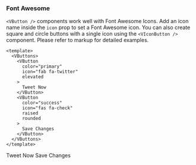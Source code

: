 ### Font Awesome

`<VButton />` components work well with Font Awesome Icons.
Add an icon name inside the `icon` prop to set a Font Awesome icon.
You can also create square and circle buttons with a single icon
using the `<VIconButton />` component.
Please refer to markup for detailed examples.

<!--code-->

```vue
<template>
  <VButtons>
    <VButton
      color="primary"
      icon="fab fa-twitter"
      elevated
    >
      Tweet Now
    </VButton>
    <VButton
      color="success"
      icon="fas fa-check"
      raised
      rounded
    >
      Save Changes
    </VButton>
  </VButtons>
</template>
```

<!--/code-->

<!--example-->

<VButtons>
  <VButton color="primary" icon="fab fa-twitter" elevated>
    Tweet Now
  </VButton>
  <VButton color="success" icon="fas fa-check" raised rounded>
    Save Changes
  </VButton>
</VButtons>

<!--/example-->
